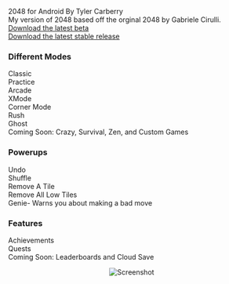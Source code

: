 2048 for Android By Tyler Carberry  
My version of 2048 based off the orginal 2048 by Gabriele Cirulli.  
[Download the latest beta](https://github.com/tytan34/2048-for-Android/blob/master/app_2048/build/outputs/apk/app_2048-debug.apk?raw=true)  
[Download the latest stable release](https://github.com/tytan34/2048-for-Android/blob/master/app_2048/app_2048-release.apk?raw=true
)

### Different Modes
Classic  
Practice  
Arcade  
XMode  
Corner Mode  
Rush  
Ghost  
Coming Soon: Crazy, Survival, Zen, and Custom Games

### Powerups
Undo  
Shuffle  
Remove A Tile  
Remove All Low Tiles  
Genie- Warns you about making a bad move

### Features
Achievements  
Quests  
Coming Soon: Leaderboards and Cloud Save


<p align="center">
  <img src="http://i.imgur.com/KpB2heX.png" alt="Screenshot"/>
</p>
